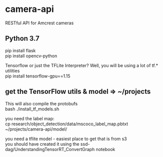 # camera-api
RESTful API for Amcrest cameras

## Python 3.7
pip install flask  
pip install opencv-python  

Tensorflow or just the TFLite Interpreter?  Well, you will be using a lot of tf.* utilities  
pip install tensorflow-gpu==1.15 

## get the TensorFlow utils & model => ~/projects
This will also compile the protobufs  
bash ./install_tf_models.sh

you need the label map:  
cp research/object_detection/data/mscoco_label_map.pbtxt ~/projects/camera-api/model/  

you need a tflite model - easiest place to get that is from s3  
you should have created it using the ssd-dag/UnderstandingTensorRT_ConvertGraph notebook  


